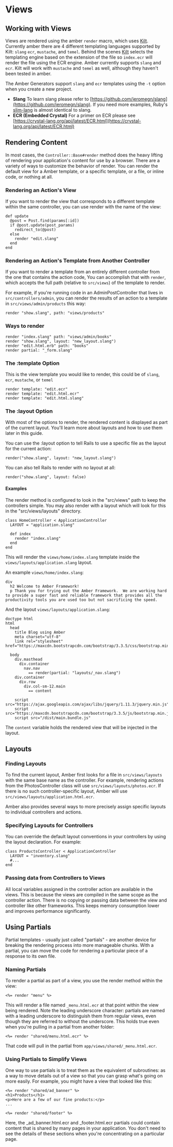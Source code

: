 # Views

## Working with Views

Views are rendered using the amber `render` macro, which uses [Kilt](http://github.com/jeromegn/kilt). Currently amber there are 4 different templating languages supported by Kilt: `slang` `ecr`, `mustache`, and `temel`. Behind the scenes [Kilt](http://github.com/jeromegn/kilt) selects the templating engine based on the extension of the file so `index.ecr` will render the file using the ECR engine. Amber currently supports `slang` and `ecr`. Kilt will work with `mustache` and `temel` as well, although they haven't been tested in amber.

The Amber Generators support `slang` and `ecr` templates using the `-t` option when you create a new project.

* **Slang** To learn slang please refer to [https://github.com/jeromegn/slang](https://github.com/jeromegn/slang). If you need more examples, Ruby's [slim-lang](http://slim-lang.com) is almost identical to slang.
* **ECR \(Embedded Crystal\)** For a primer on ECR please see [https://crystal-lang.org/api/latest/ECR.html](https://crystal-lang.org/api/latest/ECR.html)

## Rendering Content

In most cases, the `Controller::Base#render` method does the heavy lifting of rendering your application's content for use by a browser. There are a variety of ways to customize the behavior of render. You can render the default view for a Amber template, or a specific template, or a file, or inline code, or nothing at all.

### Rendering an Action's View

If you want to render the view that corresponds to a different template within the same controller, you can use render with the name of the view:

```text
def update
  @post = Post.find(params[:id])
  if @post.update(post_params)
    redirect_to(@post)
  else
    render "edit.slang"
  end
end
```

### Rendering an Action's Template from Another Controller

If you want to render a template from an entirely different controller from the one that contains the action code, You can accomplish that with `render`, which accepts the full path \(relative to `src/views`\) of the template to render.

For example, if you're running code in an AdminPostController that lives in `src/controllers/admin`, you can render the results of an action to a template in `src/views/admin/products` this way:

```text
render "show.slang", path: "views/products"
```

### Ways to render

```text
render "index.slang" path: "views/admin/books"
render "show.slang", layout: "new_layout.slang")
render "edit.html.erb" path: "books"
render partial: "_form.slang"
```

### The :template Option

This is the view template you would like to render, this could be of `slang`, `ecr`, `mustache`, or `temel`

```text
render template: "edit.ecr"
render template: "edit.html.ecr"
render template: "edit.html.slang"
```

### The :layout Option

With most of the options to render, the rendered content is displayed as part of the current layout. You'll learn more about layouts and how to use them later in this guide.

You can use the :layout option to tell Rails to use a specific file as the layout for the current action:

```text
render("show.slang", layout: "new_layout.slang")
```

You can also tell Rails to render with no layout at all:

```text
render("show.slang", layout: false)
```

#### Examples

The render method is configured to look in the "src/views" path to keep the controllers simple. You may also render with a layout which will look for this in the "src/views/layouts" directory.

```text
class HomeController < ApplicationController
  LAYOUT = "application.slang"

  def index
    render "index.slang"
  end
end
```

This will render the `views/home/index.slang` template inside the `views/layouts/application.slang` layout.

An example `views/home/index.slang`:

```text
div
  h2 Welcome to Amber Framework!
  p Thank you for trying out the Amber Framework.  We are working hard to provide a super fast and reliable framework that provides all the productivity tools you are used too but not sacrificing the speed.
```

And the layout `views/layouts/application.slang`:

```text
doctype html
html
  head
    title Blog using Amber
    meta charset="utf-8"
    link rel="stylesheet" href="https://maxcdn.bootstrapcdn.com/bootstrap/3.3.5/css/bootstrap.min.css"

  body
    div.masthead
      div.container
        nav.nav
          == render(partial: "layouts/_nav.slang")
    div.container
      div.row
        div.col-sm-12.main
          == content

    script src="https://ajax.googleapis.com/ajax/libs/jquery/1.11.3/jquery.min.js"
    script src="https://maxcdn.bootstrapcdn.com/bootstrap/3.3.5/js/bootstrap.min.js"
    script src="/dist/main.bundle.js"
```

The `content` variable holds the rendered view that will be injected in the layout.

## Layouts

### Finding Layouts

To find the current layout, Amber first looks for a file in `src/views/layouts` with the same base name as the controller. For example, rendering actions from the PhotosController class will use `src/views/layouts/photos.ecr`. If there is no such controller-specific layout, Amber will use `src/views/layouts/application.html.ecr`.

Amber also provides several ways to more precisely assign specific layouts to individual controllers and actions.

### Specifying Layouts for Controllers

You can override the default layout conventions in your controllers by using the layout declaration. For example:

```text
class ProductsController < ApplicationController
  LAYOUT = "inventory.slang"
  #...
end
```

### Passing data from Controllers to Views

All local variables assigned in the controller action are available in the views. This is because the views are compiled in the same scope as the controller action. There is no copying or passing data between the view and controller like other frameworks. This keeps memory consumption lower and improves performance significantly.

## Using Partials

Partial templates - usually just called "partials" - are another device for breaking the rendering process into more manageable chunks. With a partial, you can move the code for rendering a particular piece of a response to its own file.

### Naming Partials

To render a partial as part of a view, you use the render method within the view:

`<%= render "menu" %>`

This will render a file named `_menu.html.ecr` at that point within the view being rendered. Note the leading underscore character: partials are named with a leading underscore to distinguish them from regular views, even though they are referred to without the underscore. This holds true even when you're pulling in a partial from another folder:

`<%= render "shared/menu.html.ecr" %>`

That code will pull in the partial from `app/views/shared/_menu.html.ecr`.

### Using Partials to Simplify Views

One way to use partials is to treat them as the equivalent of subroutines: as a way to move details out of a view so that you can grasp what's going on more easily. For example, you might have a view that looked like this:

```text
<%= render "shared/ad_banner" %>
<h1>Products</h1>
<p>Here are a few of our fine products:</p>
...

<%= render "shared/footer" %>
```

Here, the \_ad\_banner.html.ecr and \_footer.html.ecr partials could contain content that is shared by many pages in your application. You don't need to see the details of these sections when you're concentrating on a particular page.

